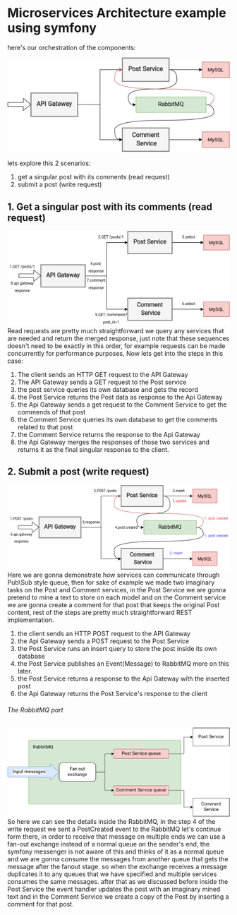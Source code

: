 # Microservices Architecture example using symfony

here's our orchestration of the components:


![microservices base](./docs/microservices-base.png)


lets explore this 2 scenarios:

1. get a singular post with its comments (read request)
2. submit a post (write request)

## 1. Get a singular post with its comments (read request)
![microservices read](./docs/micro-read.png)
Read requests are pretty much straightforward we query any services that are needed and return the merged response, 
just note that these sequences doesn't need to be exactly in this order, for example requests can be made concurrently for 
performance purposes, Now lets get into the steps in this case:
1. The client sends an HTTP GET request to the API Gateway
2. The API Gateway sends a GET request to the Post service 
3. the post service queries its own database and gets the record
4. the Post Service returns the Post data as response to the Api Gateway
5. the Api Gateway sends a get request to the Comment Service to get the commends of that post
6. the Comment Service queries its own database to get the comments related to that post
7. the Comment Service returns the response to the Api Gateway
8. the Api Gateway merges the responses of those two services and returns it as the final singular response to the client.

## 2. Submit a post (write request)
![microservices read](./docs/micro-write.png)
Here we are gonna demonstrate how services can communicate through Pub\Sub style queue, then for sake of example we made
two imaginary tasks on the Post and Comment services, in the Post Service we are gonna pretend to mine a text to store 
on each model and on the Comment service we are gonna create a comment for that post that keeps the original Post content, 
rest of the steps are pretty much straightforward REST implementation.
1. the client sends an HTTP POST request to the API Gateway 
2. the Api Gateway sends a POST request to the Post Service
3. the Post Service runs an insert query to store the post inside its own database
4. the Post Service publishes an Event(Message) to RabbitMQ more on this later.
5. the Post Service returns a response to the Api Gateway with the inserted post
6. the Api Gateway returns the Post Service's response to the client

###### The RabbitMQ part
![microservices queue](./docs/queue.png)
So here we can see the details inside the RabbitMQ, in the step 4 of the write request we sent a PostCreated event to 
the RabbitMQ let's continue form there, in order to receive that message on multiple ends we can use a fan-out exchange
instead of a normal queue on the sender's end, the symfony messenger is not aware of this and thinks of it as a normal 
queue and we are gonna consume the messages from another queue that gets the message after the fanout stage. so when the
exchange receives a message duplicates it to any queues that we have specified and multiple services consumes the same 
messages. after that as we discussed before inside the Post Service the event handler updates the post with an imaginary
mined text and in the Comment Service we create a copy of the Post by inserting a comment for that post.
